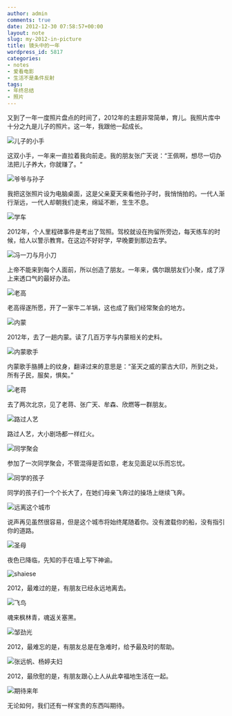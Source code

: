 ```yaml
---
author: admin
comments: true
date: 2012-12-30 07:58:57+00:00
layout: note
slug: my-2012-in-picture
title: 镜头中的一年
wordpress_id: 5817
categories:
- notes
- 爱看电影
- 生活不是条件反射
tags:
- 年终总结
- 照片
---
```


又到了一年一度照片盘点的时间了，2012年的主题非常简单，育儿。我照片库中十分之九是儿子的照片。这一年，我跟他一起成长。

![儿子的小手](http://www.baibanbao.net/wp-content/uploads/2012/12/IMG_4105.jpg)

这双小手，一年来一直拉着我向前走。我的朋友张广天说：“王佩啊，想尽一切办法把儿子养大，你就赚了。“

![爷爷与孙子](http://www.baibanbao.net/wp-content/uploads/2012/12/DSC_0746.jpg)

我把这张照片设为电脑桌面，这是父亲夏天来看他孙子时，我悄悄拍的。一代人渐行渐远，一代人却朝我们走来，绵延不断，生生不息。

![学车](http://www.baibanbao.net/wp-content/uploads/2012/12/IMG_2730.jpg)

2012年，个人里程碑事件是考出了驾照。驾校就设在拘留所旁边，每天练车的时候，给人以警示教育。在这边不好好学，早晚要到那边去学。

![冯一刀与月小刀](http://www.baibanbao.net/wp-content/uploads/2012/12/DSC_0839.jpg)

上帝不能来到每个人面前，所以创造了朋友。一年来，偶尔跟朋友们小聚，成了浮上来透口气的最好办法。

![老高](http://www.baibanbao.net/wp-content/uploads/2012/12/DSC_0154.jpg)

老高得遂所愿，开了一家牛二羊锅，这也成了我们经常聚会的地方。

![内蒙](http://www.baibanbao.net/wp-content/uploads/2012/12/DSC_0014.jpg)

2012年，去了一趟内蒙。读了几百万字与内蒙相关的史料。

![内蒙歌手](http://www.baibanbao.net/wp-content/uploads/2012/12/DSC_0175.jpg)

内蒙歌手胳膊上的纹身，翻译过来的意思是：“圣天之威的蒙古大印，所到之处，所有子民，服矣，惧矣。”

![老蒋](http://www.baibanbao.net/wp-content/uploads/2012/12/laojiang.jpg)

去了两次北京，见了老蒋、张广天、牟森、欣燃等一群朋友。

![路过人艺](http://www.baibanbao.net/wp-content/uploads/2012/12/IMG_0532.jpg)

路过人艺，大小剧场都一样红火。

![同学聚会](http://www.baibanbao.net/wp-content/uploads/2012/12/34.jpg)

参加了一次同学聚会，不管混得是否如意，老友见面足以乐而忘忧。

![同学的孩子](http://www.baibanbao.net/wp-content/uploads/2012/12/14.jpg)

同学的孩子们一个个长大了，在她们母亲飞奔过的操场上继续飞奔。

![远离这个城市](http://www.baibanbao.net/wp-content/uploads/2012/12/IMG_0271.jpg)

说声再见虽然很容易，但是这个城市将始终尾随着你。没有渡载你的船，没有指引你的道路。

![圣母](http://www.baibanbao.net/wp-content/uploads/2012/12/IMG_2535.jpg)

夜色已降临，先知的手在墙上写下神谕。

![shaiese](http://www.baibanbao.net/wp-content/uploads/2012/12/shaiese.jpg)

2012，最难过的是，有朋友已经永远地离去。

![飞鸟](http://www.baibanbao.net/wp-content/uploads/2012/12/IMG_0193.jpg)

魂来枫林青，魂返关塞黑。 

![邹劲光](http://www.baibanbao.net/wp-content/uploads/2012/12/zoujinguang.jpg)

2012，最难忘的是，有朋友总是在急难时，给予最及时的帮助。

![张远帆、杨婷夫妇](http://www.baibanbao.net/wp-content/uploads/2012/12/yuanfan.jpg)

2012，最欣慰的是，有朋友跟心上人从此幸福地生活在一起。


![期待来年](http://www.baibanbao.net/wp-content/uploads/2012/12/IMG_2538.jpg)

无论如何，我们还有一样宝贵的东西叫期待。
